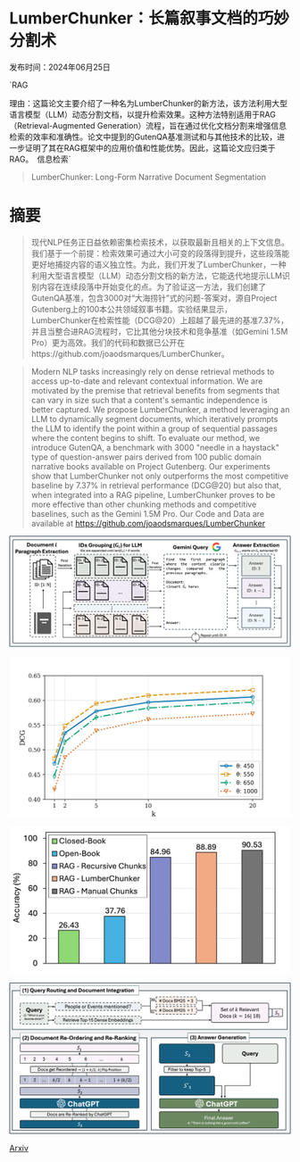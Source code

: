 # LumberChunker：长篇叙事文档的巧妙分割术

发布时间：2024年06月25日

`RAG

理由：这篇论文主要介绍了一种名为LumberChunker的新方法，该方法利用大型语言模型（LLM）动态分割文档，以提升检索效果。这种方法特别适用于RAG（Retrieval-Augmented Generation）流程，旨在通过优化文档分割来增强信息检索的效率和准确性。论文中提到的GutenQA基准测试和与其他技术的比较，进一步证明了其在RAG框架中的应用价值和性能优势。因此，这篇论文应归类于RAG。` `信息检索`

> LumberChunker: Long-Form Narrative Document Segmentation

# 摘要

> 现代NLP任务正日益依赖密集检索技术，以获取最新且相关的上下文信息。我们基于一个前提：检索效果可通过大小可变的段落得到提升，这些段落能更好地捕捉内容的语义独立性。为此，我们开发了LumberChunker，一种利用大型语言模型（LLM）动态分割文档的新方法，它能迭代地提示LLM识别内容在连续段落中开始变化的点。为了验证这一方法，我们创建了GutenQA基准，包含3000对“大海捞针”式的问题-答案对，源自Project Gutenberg上的100本公共领域叙事书籍。实验结果显示，LumberChunker在检索性能（DCG@20）上超越了最先进的基准7.37%，并且当整合进RAG流程时，它比其他分块技术和竞争基准（如Gemini 1.5M Pro）更为高效。我们的代码和数据已公开在https://github.com/joaodsmarques/LumberChunker。

> Modern NLP tasks increasingly rely on dense retrieval methods to access up-to-date and relevant contextual information. We are motivated by the premise that retrieval benefits from segments that can vary in size such that a content's semantic independence is better captured. We propose LumberChunker, a method leveraging an LLM to dynamically segment documents, which iteratively prompts the LLM to identify the point within a group of sequential passages where the content begins to shift. To evaluate our method, we introduce GutenQA, a benchmark with 3000 "needle in a haystack" type of question-answer pairs derived from 100 public domain narrative books available on Project Gutenberg. Our experiments show that LumberChunker not only outperforms the most competitive baseline by 7.37% in retrieval performance (DCG@20) but also that, when integrated into a RAG pipeline, LumberChunker proves to be more effective than other chunking methods and competitive baselines, such as the Gemini 1.5M Pro. Our Code and Data are available at https://github.com/joaodsmarques/LumberChunker

![LumberChunker：长篇叙事文档的巧妙分割术](../../../paper_images/2406.17526/chunker_pipeline.png)

![LumberChunker：长篇叙事文档的巧妙分割术](../../../paper_images/2406.17526/LumberChunker_Tune_Theta_DCG.png)

![LumberChunker：长篇叙事文档的巧妙分割术](../../../paper_images/2406.17526/rag_display_alt.png)

![LumberChunker：长篇叙事文档的巧妙分割术](../../../paper_images/2406.17526/RAG_Pipeline_Paper.png)

[Arxiv](https://arxiv.org/abs/2406.17526)
